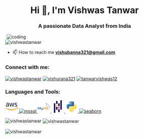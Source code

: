 

<h1 align="center">Hi 👋, I'm Vishwas Tanwar</h1>
<h3 align="center">A passionate Data Analyst from India</h3>

<img align="right" alt="coding" width="500" src="https://camo.githubusercontent.com/b3b04623550754e3b185c3f420ef765842c38a6ae4a0510b56e957fdffc2876d/68747470733a2f2f69302e77702e636f6d2f7777772e736369656e63656e6577732e6f72672f77702d636f6e74656e742f75706c6f6164732f323032332f30342f3034303832335f636861746770745f666561742e6769663f6669743d31303234253537362673736c3d31">

<p align="left"> <img src="https://komarev.com/ghpvc/?username=vishwastanwar&label=Profile%20views&color=0e75b6&style=flat" alt="vishwastanwar" /> </p>

- 📫 How to reach me **vishubanna321@gmail.com**

<h3 align="left">Connect with me:</h3>
<p align="left">
<a href="https://linkedin.com/in/vishwastanwar" target="blank"><img align="center" src="https://raw.githubusercontent.com/rahuldkjain/github-profile-readme-generator/master/src/images/icons/Social/linked-in-alt.svg" alt="vishwastanwar" height="30" width="40" /></a>
<a href="https://kaggle.com/vishurana321" target="blank"><img align="center" src="https://raw.githubusercontent.com/rahuldkjain/github-profile-readme-generator/master/src/images/icons/Social/kaggle.svg" alt="vishurana321" height="30" width="40" /></a>
<a href="https://www.hackerrank.com/tanwarvishwas12" target="blank"><img align="center" src="https://raw.githubusercontent.com/rahuldkjain/github-profile-readme-generator/master/src/images/icons/Social/hackerrank.svg" alt="tanwarvishwas12" height="30" width="40" /></a>
</p>

<h3 align="left">Languages and Tools:</h3>
<p align="left"> <a href="https://aws.amazon.com" target="_blank" rel="noreferrer"> <img src="https://raw.githubusercontent.com/devicons/devicon/master/icons/amazonwebservices/amazonwebservices-original-wordmark.svg" alt="aws" width="40" height="40"/> </a> <a href="https://www.microsoft.com/en-us/sql-server" target="_blank" rel="noreferrer"> <img src="https://www.svgrepo.com/show/303229/microsoft-sql-server-logo.svg" alt="mssql" width="40" height="40"/> </a> <a href="https://www.mysql.com/" target="_blank" rel="noreferrer"> <img src="https://raw.githubusercontent.com/devicons/devicon/master/icons/mysql/mysql-original-wordmark.svg" alt="mysql" width="40" height="40"/> </a> <a href="https://pandas.pydata.org/" target="_blank" rel="noreferrer"> <img src="https://raw.githubusercontent.com/devicons/devicon/2ae2a900d2f041da66e950e4d48052658d850630/icons/pandas/pandas-original.svg" alt="pandas" width="40" height="40"/> </a> <a href="https://www.python.org" target="_blank" rel="noreferrer"> <img src="https://raw.githubusercontent.com/devicons/devicon/master/icons/python/python-original.svg" alt="python" width="40" height="40"/> </a> <a href="https://seaborn.pydata.org/" target="_blank" rel="noreferrer"> <img src="https://seaborn.pydata.org/_images/logo-mark-lightbg.svg" alt="seaborn" width="40" height="40"/> </a> </p>

<p><img align="left" src="https://github-readme-stats.vercel.app/api/top-langs?username=vishwastanwar&show_icons=true&locale=en&layout=compact" alt="vishwastanwar" /></p>

<p>&nbsp;<img align="center" src="https://github-readme-stats.vercel.app/api?username=vishwastanwar&show_icons=true&locale=en" alt="vishwastanwar" /></p>

<p><img align="center" src="https://github-readme-streak-stats.herokuapp.com/?user=vishwastanwar&" alt="vishwastanwar" /></p>
